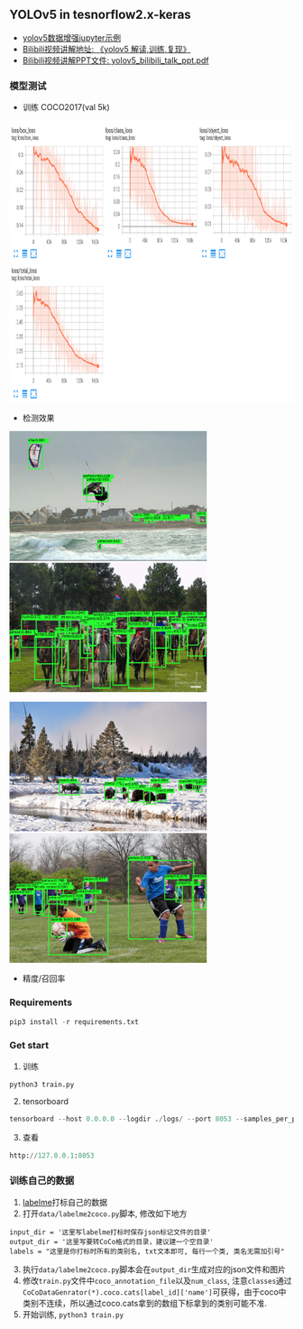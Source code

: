## YOLOv5 in tesnorflow2.x-keras

- [yolov5数据增强jupyter示例](./data/arguments_jupyter.ipynb)
- [Bilibili视频讲解地址: 《yolov5 解读,训练,复现》](https://www.bilibili.com/video/BV1JR4y1g77H/)
- [Bilibili视频讲解PPT文件: yolov5_bilibili_talk_ppt.pdf](./yolov5_bilibili_talk_ppt.pdf)

### 模型测试

- 训练 COCO2017(val 5k)
  
<img src="https://raw.githubusercontent.com/yyccR/Pictures/master/yolov5/yolov5_train.png" width="1000" height="500"/> 

- 检测效果

<img src="https://raw.githubusercontent.com/yyccR/Pictures/master/yolov5/yolov5_sample1.png" width="350" height="230"/>  <img src="https://raw.githubusercontent.com/yyccR/Pictures/master/yolov5/yolov5_sample2.png" width="350" height="230"/>

<img src="https://raw.githubusercontent.com/yyccR/Pictures/master/yolov5/yolov5_sample3.png" width="350" height="230"/>  <img src="https://raw.githubusercontent.com/yyccR/Pictures/master/yolov5/yolov5_sample4.png" width="350" height="230"/>

- 精度/召回率

### Requirements

```python
pip3 install -r requirements.txt
```

### Get start

1. 训练
```python
python3 train.py
```

2. tensorboard
```python
tensorboard --host 0.0.0.0 --logdir ./logs/ --port 8053 --samples_per_plugin=images=40
```    

3. 查看
```python
http://127.0.0.1:8053
```    


### 训练自己的数据

1. [labelme](https://github.com/wkentaro/labelme)打标自己的数据
2. 打开`data/labelme2coco.py`脚本, 修改如下地方
```angular2html
input_dir = '这里写labelme打标时保存json标记文件的目录'
output_dir = '这里写要转CoCo格式的目录，建议建一个空目录'
labels = "这里是你打标时所有的类别名, txt文本即可, 每行一个类, 类名无需加引号"
```
3. 执行`data/labelme2coco.py`脚本会在`output_dir`生成对应的json文件和图片
4. 修改`train.py`文件中`coco_annotation_file`以及`num_class`, 
   注意`classes`通过`CoCoDataGenrator(*).coco.cats[label_id]['name']`可获得，由于coco中类别不连续，所以通过coco.cats拿到的数组下标拿到的类别可能不准.
5. 开始训练, `python3 train.py`